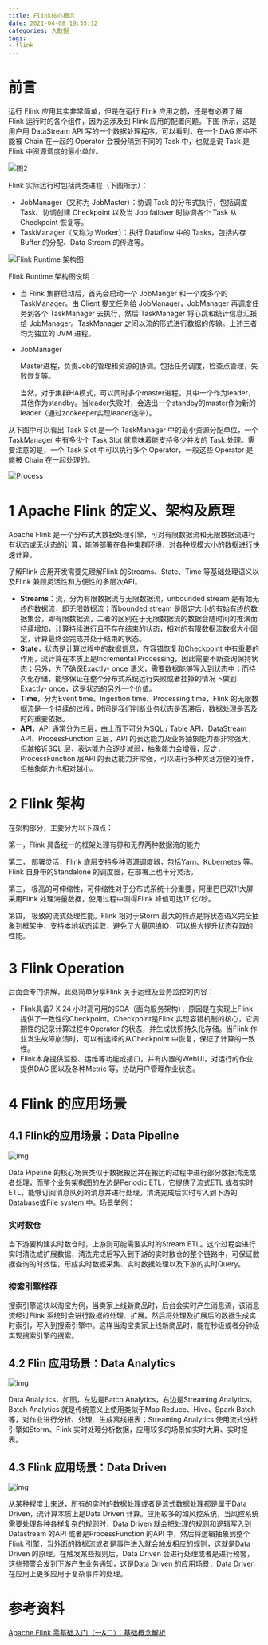 ```yaml
---
title: Flink核心概念
date: 2021-04-08 19:55:12
categories: 大数据
tags:
- flink
---
```


# 前言

运行 Flink 应用其实非常简单，但是在运行 Flink 应用之前，还是有必要了解 Flink 运行时的各个组件，因为这涉及到 Flink 应用的配置问题。下图 所示，这是用户用 DataStream API 写的一个数据处理程序。可以看到，在一个 DAG 图中不能被 Chain 在一起的 Operator 会被分隔到不同的 Task 中，也就是说 Task 是 Flink 中资源调度的最小单位。

<!-- more -->

![图2](https://gitee.com/littlefxc/oss/raw/master/images/2-20210408195606994.png)

Flink 实际运行时包括两类进程（下图所示）：

- JobManager（又称为 JobMaster）：协调 Task 的分布式执行，包括调度 Task、协调创建 Checkpoint 以及当 Job failover 时协调各个 Task 从 Checkpoint 恢复等。
- TaskManager（又称为 Worker）：执行 Dataflow 中的 Tasks，包括内存 Buffer 的分配、Data Stream 的传递等。

![Flink Runtime 架构图](https://gitee.com/littlefxc/oss/raw/master/images/3-20210408195607193.png)

Flink Runtime 架构图说明：

- 当 Flink 集群启动后，首先会启动一个 JobManger 和一个或多个的 TaskManager。由 Client 提交任务给 JobManager，JobManager 再调度任务到各个 TaskManager 去执行，然后 TaskManager 将心跳和统计信息汇报给 JobManager。TaskManager 之间以流的形式进行数据的传输。上述三者均为独立的 JVM 进程。

- JobManager

  Master进程，负责Job的管理和资源的协调。包括任务调度，检查点管理，失败恢复等。

  当然，对于集群HA模式，可以同时多个master进程，其中一个作为leader，其他作为standby。当leader失败时，会选出一个standby的master作为新的leader（通过zookeeper实现leader选举）。


从下图中可以看出 Task Slot 是一个 TaskManager 中的最小资源分配单位，一个 TaskManager 中有多少个 Task Slot 就意味着能支持多少并发的 Task 处理。需要注意的是，一个 Task Slot 中可以执行多个 Operator，一般这些 Operator 是能被 Chain 在一起处理的。

![Process](https://gitee.com/littlefxc/oss/raw/master/images/4-20210408195607317.png)

# 1 Apache Flink 的定义、架构及原理

Apache Flink 是一个分布式大数据处理引擎，可对有限数据流和无限数据流进行有状态或无状态的计算，能够部署在各种集群环境，对各种规模大小的数据进行快速计算。

了解Flink 应用开发需要先理解Flink 的Streams、State、Time 等基础处理语义以及Flink 兼顾灵活性和方便性的多层次API。

- **Streams**：流，分为有限数据流与无限数据流，unbounded stream 是有始无终的数据流，即无限数据流；而bounded stream 是限定大小的有始有终的数据集合，即有限数据流，二者的区别在于无限数据流的数据会随时间的推演而持续增加，计算持续进行且不存在结束的状态，相对的有限数据流数据大小固定，计算最终会完成并处于结束的状态。
- **State**，状态是计算过程中的数据信息，在容错恢复和Checkpoint 中有重要的作用，流计算在本质上是Incremental Processing，因此需要不断查询保持状态；另外，为了确保Exactly- once 语义，需要数据能够写入到状态中；而持久化存储，能够保证在整个分布式系统运行失败或者挂掉的情况下做到Exactly- once，这是状态的另外一个价值。
- **Time**，分为Event time、Ingestion time、Processing time，Flink 的无限数据流是一个持续的过程，时间是我们判断业务状态是否滞后，数据处理是否及时的重要依据。
- **API**，API 通常分为三层，由上而下可分为SQL / Table API、DataStream API、ProcessFunction 三层，API 的表达能力及业务抽象能力都非常强大，但越接近SQL 层，表达能力会逐步减弱，抽象能力会增强，反之，ProcessFunction 层API 的表达能力非常强，可以进行多种灵活方便的操作，但抽象能力也相对越小。

# 2 Flink 架构

在架构部分，主要分为以下四点：

第一，Flink 具备统一的框架处理有界和无界两种数据流的能力

第二， 部署灵活，Flink 底层支持多种资源调度器，包括Yarn、Kubernetes 等。Flink 自身带的Standalone 的调度器，在部署上也十分灵活。

第三， 极高的可伸缩性，可伸缩性对于分布式系统十分重要，阿里巴巴双11大屏采用Flink 处理海量数据，使用过程中测得Flink 峰值可达17 亿/秒。

第四， 极致的流式处理性能。Flink 相对于Storm 最大的特点是将状态语义完全抽象到框架中，支持本地状态读取，避免了大量网络IO，可以极大提升状态存取的性能。

# 3 Flink Operation

后面会专门讲解，此处简单分享Flink 关于运维及业务监控的内容：

- Flink具备7 X 24 小时高可用的SOA（面向服务架构），原因是在实现上Flink 提供了一致性的Checkpoint。Checkpoint是Flink 实现容错机制的核心，它周期性的记录计算过程中Operator 的状态，并生成快照持久化存储。当Flink 作业发生故障崩溃时，可以有选择的从Checkpoint 中恢复，保证了计算的一致性。
- Flink本身提供监控、运维等功能或接口，并有内置的WebUI，对运行的作业提供DAG 图以及各种Metric 等，协助用户管理作业状态。

# 4 Flink 的应用场景

##  4.1 Flink的应用场景：Data Pipeline

![img](https://gitee.com/littlefxc/oss/raw/master/images/2-16.004.jpeg)

Data Pipeline 的核心场景类似于数据搬运并在搬运的过程中进行部分数据清洗或者处理，而整个业务架构图的左边是Periodic ETL，它提供了流式ETL 或者实时ETL，能够订阅消息队列的消息并进行处理，清洗完成后实时写入到下游的Database或File system 中。场景举例：

###  实时数仓

当下游要构建实时数仓时，上游则可能需要实时的Stream ETL。这个过程会进行实时清洗或扩展数据，清洗完成后写入到下游的实时数仓的整个链路中，可保证数据查询的时效性，形成实时数据采集、实时数据处理以及下游的实时Query。

### 搜索引擎推荐

搜索引擎这块以淘宝为例，当卖家上线新商品时，后台会实时产生消息流，该消息流经过Flink 系统时会进行数据的处理、扩展。然后将处理及扩展后的数据生成实时索引，写入到搜索引擎中。这样当淘宝卖家上线新商品时，能在秒级或者分钟级实现搜索引擎的搜索。

## 4.2 Flin 应用场景：Data Analytics

![img](https://gitee.com/littlefxc/oss/raw/master/images/3-.005.jpeg)

Data Analytics，如图，左边是Batch Analytics，右边是Streaming Analytics。Batch Analytics 就是传统意义上使用类似于Map Reduce、Hive、Spark Batch 等，对作业进行分析、处理、生成离线报表；Streaming Analytics 使用流式分析引擎如Storm、Flink 实时处理分析数据，应用较多的场景如实时大屏、实时报表。

## 4.3 Flink 应用场景：Data Driven

![img](https://gitee.com/littlefxc/oss/raw/master/images/4-.006.jpeg)

从某种程度上来说，所有的实时的数据处理或者是流式数据处理都是属于Data Driven，流计算本质上是Data Driven 计算。应用较多的如风控系统，当风控系统需要处理各种各样复杂的规则时，Data Driven 就会把处理的规则和逻辑写入到Datastream 的API 或者是ProcessFunction 的API 中，然后将逻辑抽象到整个Flink 引擎，当外面的数据流或者是事件进入就会触发相应的规则，这就是Data Driven 的原理。在触发某些规则后，Data Driven 会进行处理或者是进行预警，这些预警会发到下游产生业务通知，这是Data Driven 的应用场景，Data Driven 在应用上更多应用于复杂事件的处理。

# 参考资料

[Apache Flink 零基础入门（一&二）：基础概念解析](https://ververica.cn/developers/flink-basic-tutorial-1-basic-concept/)